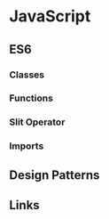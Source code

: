 # JavaScript

## ES6

### Classes

### Functions

### Slit Operator

### Imports

## Design Patterns

## Links
